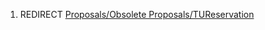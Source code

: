 1.  REDIRECT [Proposals/Obsolete
    Proposals/TUReservation](Proposals/Obsolete_Proposals/TUReservation "wikilink")